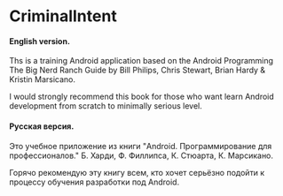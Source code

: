 CriminalIntent
================

#### English version.

Ths is a training Android application based on the Android Programming The Big Nerd Ranch Guide by Bill Philips, Chris Stewart, Brian Hardy & Kristin Marsicano.

I would strongly recommend this book for those who want learn Android development from scratch to minimally serious level.


#### Русская версия.

Это учебное приложение из книги "Android. Программирование для профессионалов." Б. Харди, Ф. Филлипса, К. Стюарта, К. Марсикано.
 
 Горячо рекомендую эту книгу всем, кто хочет серьёзно подойти к процессу обучения разработки под Android.
 